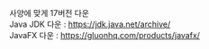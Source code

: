 사양에 맞게 17버전 다운
<br>
Java JDK 다운 : 
https://jdk.java.net/archive/
<br>
JavaFX 다운 : 
https://gluonhq.com/products/javafx/
